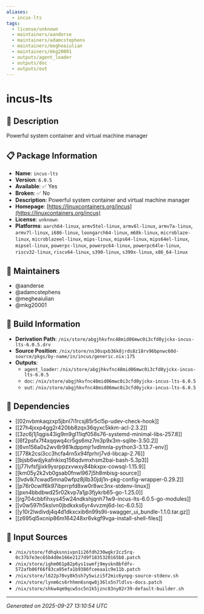 ```yaml
---
aliases:
  - incus-lts
tags:
  - license/unknown
  - maintainers/aanderse
  - maintainers/adamcstephens
  - maintainers/megheaiulian
  - maintainers/mkg20001
  - outputs/agent_loader
  - outputs/doc
  - outputs/out
---
```


# incus-lts

## 📝 Description

Powerful system container and virtual machine manager

## 📋 Package Information

- **Name**: `incus-lts`
- **Version**: `6.0.5`
- **Available**: ✅ Yes
- **Broken**: ✅ No
- **Description**: Powerful system container and virtual machine manager
- **Homepage**: [https://linuxcontainers.org/incus](https://linuxcontainers.org/incus)
- **License**: `unknown`
- **Platforms**: `aarch64-linux`, `armv5tel-linux`, `armv6l-linux`, `armv7a-linux`, `armv7l-linux`, `i686-linux`, `loongarch64-linux`, `m68k-linux`, `microblaze-linux`, `microblazeel-linux`, `mips-linux`, `mips64-linux`, `mips64el-linux`, `mipsel-linux`, `powerpc-linux`, `powerpc64-linux`, `powerpc64le-linux`, `riscv32-linux`, `riscv64-linux`, `s390-linux`, `s390x-linux`, `x86_64-linux`
## 👥 Maintainers

- @aanderse
- @adamcstephens
- @megheaiulian
- @mkg20001


## 🔧 Build Information

- **Derivation Path**: `/nix/store/abgjhkvfnc48mid06mwc0i3cfd0yjckx-incus-lts-6.0.5.drv`
- **Source Position**: `/nix/store/ns30sqxb36k8jrds8z18rv96bpnwc60d-source/pkgs/by-name/in/incus/generic.nix:175`
- **Outputs**:
  - `agent_loader`:  `/nix/store/abgjhkvfnc48mid06mwc0i3cfd0yjckx-incus-lts-6.0.5`
  - `doc`:  `/nix/store/abgjhkvfnc48mid06mwc0i3cfd0yjckx-incus-lts-6.0.5`
  - `out`:  `/nix/store/abgjhkvfnc48mid06mwc0i3cfd0yjckx-incus-lts-6.0.5`

## 🔗 Dependencies

- [[02nvbmkaqzxp5jbnl7i1rcsj85r5cl5p-udev-check-hook]]
- [[27h4jxxp4gg2r420bb8zqx36qyxc5kkm-acl-2.3.2]]
- [[3zc6j1j1qgis43ig9m9gl11iqf058s76-systemd-minimal-libs-257.8]]
- [[6f2psfx7f4xqqwq4cr5gs6mz7m3p9x3m-sqlite-3.50.2]]
- [[6vn156a0s2wv8r981kdppmjr1vdlmnla-python3-3.13.7-env]]
- [[778k2csi3cc3hcfa4rn5x94fprhrj7vd-libcap-2.76]]
- [[bjsb6wdjykafnkixq156qdvmxhsm2bai-bash-5.3p3]]
- [[j77lvfsfjjixk9ysrppzxvwxy84bkxpx-cowsql-1.15.9]]
- [[km05y2k2vb0gsab0fnwl967j5h8mbisg-source]]
- [[lvdvlk7cwad5mna0wfpz8jllb30jdj1n-pkg-config-wrapper-0.29.2]]
- [[p76r0cwlf6k97ibprrpfd8xw0r8wc3nx-stdenv-linux]]
- [[pxn4bbdbwd25r02kvp7a1jp3fjykrb65-go-1.25.0]]
- [[rg704cbbfihxys45w24ndkshjqnh71w9-incus-lts-6.0.5-go-modules]]
- [[v0w597h5kslvn0jbdkxks6yr4vvzmj6d-lxc-6.0.5]]
- [[y10r2lwdivdj4q4d1dkxcxib6n99s9li-swagger_ui_bundle-1.1.0.tar.gz]]
- [[z695ql5xcnip86m164248xr6vkgf9vga-install-shell-files]]

## 📁 Input Sources

- `/nix/store/fdhqksnnivpn1i26fdh230wgkr2cz5rq-0c37b7e3ec65b4d0e166e2127d9f1835320165b8.patch`
- `/nix/store/ighm061p82p6ys1swmfj9myskn8bfdfv-572afb06f66f83ca95efa1b9386fceeaa1c9e11b.patch`
- `/nix/store/l622p70vy8k5sh7y5wizi5f2mic6ynpg-source-stdenv.sh`
- `/nix/store/lynm6cs6rhhmn6snqw8j36lx5n7ldlvs-docs.patch`
- `/nix/store/shkw4qm9qcw5sc5n1k5jznc83ny02r39-default-builder.sh`

---
*Generated on 2025-09-27 13:10:54 UTC*
